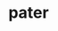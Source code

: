 ---
title: pater
meaning: father
ch: [six, f1, f, ss, ss2, familia]
pos: nounthird
genitive: patris
abbgender: m.
abbgender2: masc.
gender: masculine
declension: third
derivatives: paternalistic, patrimony
six: y
---